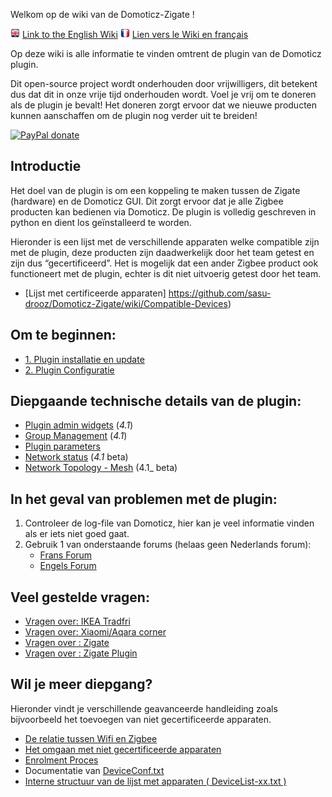 Welkom op de wiki van de Domoticz-Zigate !

<a href=../en-eng/Home.md><img src="../Images/flag_uk.png" width="15" height="15"></a> [Link to the English Wiki](../en-eng/Home.md) <a href=../fr-fr/Home.md><img src="../Images/flag_france.png" width="15" height="15"></a> [Lien vers le Wiki en français](../fr-fr/Home.md) 

Op deze wiki is alle informatie te vinden omtrent de plugin van de Domoticz plugin.

Dit open-source project wordt onderhouden door vrijwilligers, dit betekent dus dat dit in onze vrije tijd onderhouden wordt. Voel je vrij om te doneren als de plugin je bevalt! Het doneren zorgt ervoor dat we nieuwe producten kunnen aanschaffen om de plugin nog verder uit te breiden!

[![PayPal donate](https://camo.githubusercontent.com/d5d24e33e2f4b6fe53987419a21b203c03789a8f/68747470733a2f2f696d672e736869656c64732e696f2f62616467652f446f6e6174652d50617950616c2d677265656e2e737667)](https://paypal.me/pipiche)

## Introductie
Het doel van de plugin is om een koppeling te maken tussen de Zigate (hardware) en de Domoticz GUI. Dit zorgt ervoor dat je alle Zigbee producten kan bedienen via Domoticz. De plugin is volledig geschreven in python en dient los geïnstalleerd te worden.

Hieronder is een lijst met de verschillende apparaten welke compatible zijn met de plugin, deze producten zijn daadwerkelijk door het team getest en zijn dus “gecertificeerd”. Het is mogelijk dat een ander Zigbee product ook functioneert met de plugin, echter is dit niet uitvoerig getest door het team.
* [Lijst met certificeerde apparaten] https://github.com/sasu-drooz/Domoticz-Zigate/wiki/Compatible-Devices)

## Om te beginnen:
* [1. Plugin installatie en update](https://github.com/sasu-drooz/Domoticz-Zigate/wiki/Plugin-Installation)
* [2. Plugin Configuratie](https://github.com/sasu-drooz/Domoticz-Zigate/wiki/Plugin-Configuration)

## Diepgaande technische details van de plugin:

* [Plugin admin widgets](https://github.com/sasu-drooz/Domoticz-Zigate/wiki/Plugin-Administration) (_4.1_)
* [Group Management](https://github.com/sasu-drooz/Domoticz-Zigate/wiki/Group-Management) (_4.1_)
* [Plugin parameters](https://github.com/sasu-drooz/Domoticz-Zigate/wiki/PluginConf.txt)
* [Network status](https://github.com/sasu-drooz/Domoticz-Zigate/wiki/Network-Status) (_4.1_ beta)
* [Network Topology - Mesh](https://github.com/sasu-drooz/Domoticz-Zigate/wiki/Network-Topology---LQI-report) (4.1_ beta)

## In het geval van problemen met de plugin:

1. Controleer de log-file van Domoticz, hier kan je veel informatie vinden als er iets niet goed gaat.
2. Gebruik 1 van onderstaande forums (helaas geen Nederlands forum):
   * [Frans Forum](https://easydomoticz.com/forum/viewforum.php?f=28)
   * [Engels Forum](https://www.domoticz.com/forum/viewforum.php?f=68)


##
## Veel gestelde vragen:
* [Vragen over: IKEA Tradfri](https://github.com/sasu-drooz/Domoticz-Zigate/wiki/IKEA-Tradfri-corner)
* [Vragen over: Xiaomi/Aqara corner](https://github.com/sasu-drooz/Domoticz-Zigate/wiki/Xiaomi-Corner)
* [Vragen over : Zigate](https://github.com/sasu-drooz/Domoticz-Zigate/wiki/Zigate-FAQ)
* [Vragen over : Zigate Plugin](https://github.com/sasu-drooz/Domoticz-Zigate/wiki/Zigate-Plugin-FAQ)

## Wil je meer diepgang?
Hieronder vindt je verschillende geavanceerde handleiding zoals bijvoorbeeld het toevoegen van niet gecertificeerde apparaten.
* [De relatie tussen Wifi en Zigbee](https://github.com/sasu-drooz/Domoticz-Zigate/wiki/Co-existence-of-IEEE-802.15.4-at-2.4-GHz-and-Zigbee)
* [Het omgaan met niet gecertificeerde apparaten](https://github.com/sasu-drooz/Domoticz-Zigate/wiki/Dealing-with-un-certified-device)
* [Enrolment Proces](https://github.com/sasu-drooz/Domoticz-Zigate/wiki/Enrolment-process)
* Documentatie van [DeviceConf.txt](https://github.com/sasu-drooz/Domoticz-Zigate/wiki/DeviceConf)
* [Interne structuur van de lijst met apparaten ( DeviceList-xx.txt )](https://github.com/sasu-drooz/Domoticz-Zigate/wiki/Structure-of-ListOfDevices)
